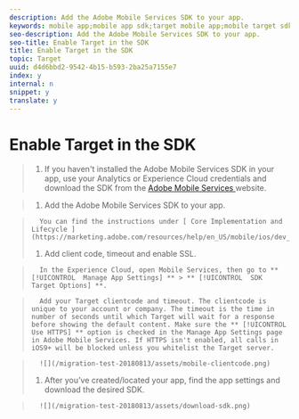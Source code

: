 ```yaml
---
description: Add the Adobe Mobile Services SDK to your app.
keywords: mobile app;mobile app sdk;target mobile app;mobile target sdk;mobile app sdk;enable target in sdk
seo-description: Add the Adobe Mobile Services SDK to your app.
seo-title: Enable Target in the SDK
title: Enable Target in the SDK
topic: Target
uuid: d4d6bbd2-9542-4b15-b593-2ba25a7155e7
index: y
internal: n
snippet: y
translate: y
---
```


# Enable Target in the SDK


>1. If you haven't installed the Adobe Mobile Services SDK in your app, use your Analytics or Experience Cloud credentials and download the SDK from the [ Adobe Mobile Services ](https://mobilemarketing.adobe.com) website.

>1. Add the Adobe Mobile Services SDK to your app.

>       You can find the instructions under [ Core Implementation and Lifecycle ](https://marketing.adobe.com/resources/help/en_US/mobile/ios/dev_qs.html). 
>1. Add client code, timeout and enable SSL.

>       In the Experience Cloud, open Mobile Services, then go to ** [!UICONTROL  Manage App Settings] ** > ** [!UICONTROL  SDK Target Options] **. 

>       Add your Target clientcode and timeout. The clientcode is unique to your account or company. The timeout is the time in number of seconds until which Target will wait for a response before showing the default content. Make sure the ** [!UICONTROL  Use HTTPS] ** option is checked in the Manage App Settings page in Adobe Mobile Services. If HTTPS isn't enabled, all calls in iOS9+ will be blocked unless you whitelist the Target server. 

>       ![](/migration-test-20180813/assets/mobile-clientcode.png) 
>1. After you’ve created/located your app, find the app settings and download the desired SDK.

>       ![](/migration-test-20180813/assets/download-sdk.png) 
